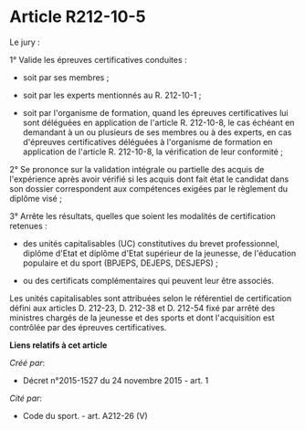 # Article R212-10-5

Le jury : 

1° Valide les épreuves certificatives conduites : 

- soit par ses membres ; 

- soit par les experts mentionnés au R. 212-10-1 ; 

- soit par l'organisme de formation, quand les épreuves certificatives lui sont déléguées en application de l'article R.
212-10-8, le cas échéant en demandant à un ou plusieurs de ses membres ou à des experts, en cas d'épreuves certificatives
déléguées à l'organisme de formation en application de l'article R. 212-10-8, la vérification de leur conformité ; 

2° Se prononce sur la validation intégrale ou partielle des acquis de l'expérience après avoir vérifié si les acquis dont
fait état le candidat dans son dossier correspondent aux compétences exigées par le règlement du diplôme visé ; 

3° Arrête les résultats, quelles que soient les modalités de certification retenues : 

- des unités capitalisables (UC) constitutives du brevet professionnel, diplôme d'Etat et diplôme d'Etat supérieur de la
jeunesse, de l'éducation populaire et du sport (BPJEPS, DEJEPS, DESJEPS) ; 

- ou des certificats complémentaires qui peuvent leur être associés. 

Les unités capitalisables sont attribuées selon le référentiel de certification défini aux articles D. 212-23, D. 212-38 et
D. 212-54 fixé par arrêté des ministres chargés de la jeunesse et des sports et dont l'acquisition est contrôlée par des
épreuves certificatives.

**Liens relatifs à cet article**

_Créé par_:

  - Décret n°2015-1527 du 24 novembre 2015 - art. 1

_Cité par_:

  - Code du sport. - art. A212-26 (V)
